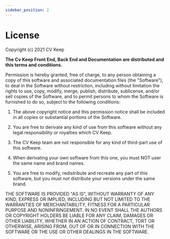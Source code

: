 ```yaml
---
sidebar_position: 2
---
```


# License

Copyright (c) 2021 CV Keep

**The Cv Keep Front End, Back End and Documentation are distributed and this 
terms and conditions.**

Permission is hereby granted, free of charge, to any person obtaining a copy
of this software and associated documentation files (the "Software"), to deal
in the Software without restriction, including without limitation the rights
to use, copy, modify, merge, publish, distribute, sublicense, and/or sell
copies of the Software, and to permit persons to whom the Software is
furnished to do so, subject to the following conditions:

1. The above copyright notice and this permission notice shall be included in all
copies or substantial portions of the Software.

2. You are free to derivate any kind of use from this software without any legal
responsibility or royalties which CV Keep.

3. The CV Keep team are not responsible for any kind of third-part use of this
software.

4. When derivating your own software from this one, you must NOT user the same
name and brand names.

5. You are free to modify, redistribute and recreate any part of this software,
but you must not distribute your versions under the same brand.

THE SOFTWARE IS PROVIDED "AS IS", WITHOUT WARRANTY OF ANY KIND, EXPRESS OR
IMPLIED, INCLUDING BUT NOT LIMITED TO THE WARRANTIES OF MERCHANTABILITY,
FITNESS FOR A PARTICULAR PURPOSE AND NONINFRINGEMENT. IN NO EVENT SHALL THE
AUTHORS OR COPYRIGHT HOLDERS BE LIABLE FOR ANY CLAIM, DAMAGES OR OTHER
LIABILITY, WHETHER IN AN ACTION OF CONTRACT, TORT OR OTHERWISE, ARISING FROM,
OUT OF OR IN CONNECTION WITH THE SOFTWARE OR THE USE OR OTHER DEALINGS IN THE
SOFTWARE.